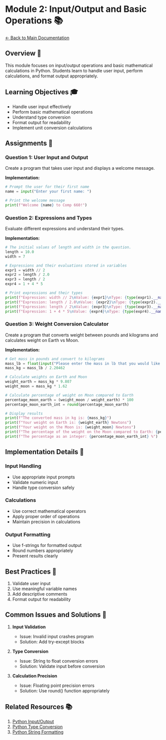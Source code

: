 # Module 2: Input/Output and Basic Operations 📚

[← Back to Main Documentation](../../README.md)

## Overview 🎯
This module focuses on input/output operations and basic mathematical calculations in Python. Students learn to handle user input, perform calculations, and format output appropriately.

## Learning Objectives 🎓
- Handle user input effectively
- Perform basic mathematical operations
- Understand type conversion
- Format output for readability
- Implement unit conversion calculations

## Assignments 📝

### Question 1: User Input and Output
Create a program that takes user input and displays a welcome message.

**Implementation:**
```python
# Prompt the user for their first name
name = input("Enter your first name: ")

# Print the welcome message
print(f"Welcome {name} to Comp 660!")
```

### Question 2: Expressions and Types
Evaluate different expressions and understand their types.

**Implementation:**
```python
# The initial values of length and width in the question.
length = 10.0
width = 7

# Expressions and their evaluations stored in variables
expr1 = width // 2
expr2 = length / 2.0
expr3 = length / 2
expr4 = 1 + 4 * 5

# Print expressions and their types
print(f"Expression: width // 2\nValue: {expr1}\nType: {type(expr1).__name__}\n")
print(f"Expression: length / 2.0\nValue: {expr2}\nType: {type(expr2).__name__}\n")
print(f"Expression: length / 2\nValue: {expr3}\nType: {type(expr3).__name__}\n")
print(f"Expression: 1 + 4 * 5\nValue: {expr4}\nType: {type(expr4).__name__}\n")
```

### Question 3: Weight Conversion Calculator
Create a program that converts weight between pounds and kilograms and calculates weight on Earth vs Moon.

**Implementation:**
```python
# Get mass in pounds and convert to kilograms
mass_lb = float(input("Please enter the mass in lb that you would like to convert to kg: "))
mass_kg = mass_lb / 2.20462

# Calculate weights on Earth and Moon
weight_earth = mass_kg * 9.807
weight_moon = mass_kg * 1.62

# Calculate percentage of weight on Moon compared to Earth
percentage_moon_earth = (weight_moon / weight_earth) * 100
percentage_moon_earth_int = round(percentage_moon_earth)

# Display results
print(f"The converted mass in kg is: {mass_kg}")
print(f"Your weight on Earth is: {weight_earth} Newtons")
print(f"Your weight on the Moon is: {weight_moon} Newtons")
print(f"The percentage of the weight on the Moon compared to Earth: {percentage_moon_earth} %")
print(f"The percentage as an integer: {percentage_moon_earth_int} %")
```

## Implementation Details 🔧

### Input Handling
- Use appropriate input prompts
- Validate numeric input
- Handle type conversion safely

### Calculations
- Use correct mathematical operators
- Apply proper order of operations
- Maintain precision in calculations

### Output Formatting
- Use f-strings for formatted output
- Round numbers appropriately
- Present results clearly

## Best Practices 📝
1. Validate user input
2. Use meaningful variable names
3. Add descriptive comments
4. Format output for readability

## Common Issues and Solutions 🤔
1. **Input Validation**
   - Issue: Invalid input crashes program
   - Solution: Add try-except blocks

2. **Type Conversion**
   - Issue: String to float conversion errors
   - Solution: Validate input before conversion

3. **Calculation Precision**
   - Issue: Floating point precision errors
   - Solution: Use round() function appropriately

## Related Resources 📚
1. [Python Input/Output](https://docs.python.org/3/tutorial/inputoutput.html)
2. [Python Type Conversion](https://docs.python.org/3/library/functions.html#float)
3. [Python String Formatting](https://docs.python.org/3/library/string.html#formatstrings)

